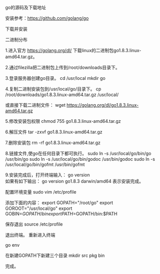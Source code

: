 go的源码及下载地址

安装参考：https://github.com/golang/go

下载并安装

二进制分布

1.进入官方  https://golang.org/dl/  下载linux的二进制包go1.8.3.linux-amd64.tar.gz。

2.通过filezilla把二进制包上传到/root/downloads目录下。

3.登录服务器创建go目录。
cd /usr/local
mkdir go

4.复制二进制安装包到/usr/local/go/目录下。
cp /root/downloads/go1.8.3.linux-amd64.tar.gz /usr/local/

或直接下载二进制文件：
wget https://golang.org/dl/go1.8.3.linux-amd64.tar.gz

5.修改安装包权限
chmod 755 go1.8.3.linux-amd64.tar.gz

6.解压文件
tar -zxvf go1.8.3.linux-amd64.tar.gz

7.删除安装包
rm -rf go1.8.3.linux-amd64.tar.gz

8.链接文件,使go在任何目录下都可执行。
sudo ln -s /usr/local/go/bin/go /usr/bin/go
sudo ln -s /usr/local/go/bin/godoc /usr/bin/godoc
sudo ln -s /usr/local/go/bin/gofmt /usr/bin/gofmt

9.安装完成后，打开终端输入：
go version  
如果有如下输出：
go version go1.8.3 darwin/amd64
表示安装完成。

配置环境变量
sudo vim /etc/profile

添加下面的内容：
export GOPATH="/root/go"
export GOROOT="/usr/local/go"
export GOBIN=$GOPATH/bin
export PATH=$GOPATH/bin:$PATH

保存退出
source /etc/profile

退出终端。
重新进入终端 

go env

在新建GOPATH下新建三个目录
mkdir src pkg bin

完成。

